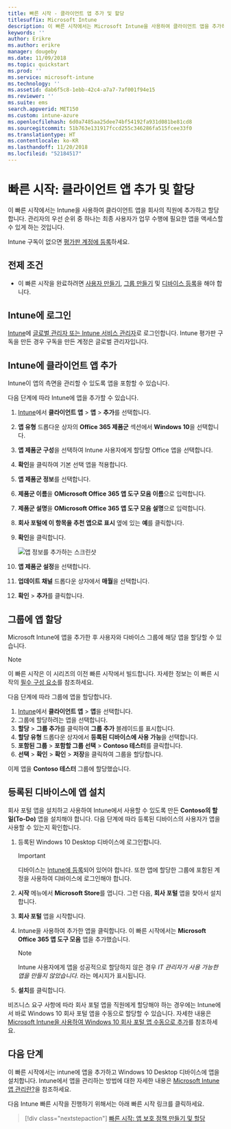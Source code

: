 ```yaml
---
title: 빠른 시작 - 클라이언트 앱 추가 및 할당
titlesuffix: Microsoft Intune
description: 이 빠른 시작에서는 Microsoft Intune을 사용하여 클라이언트 앱을 추가하고 할당합니다.
keywords: ''
author: Erikre
ms.author: erikre
manager: dougeby
ms.date: 11/09/2018
ms.topic: quickstart
ms.prod: ''
ms.service: microsoft-intune
ms.technology: ''
ms.assetid: dab6f5c8-1ebb-42c4-a7a7-7af001f94e15
ms.reviewer: ''
ms.suite: ems
search.appverid: MET150
ms.custom: intune-azure
ms.openlocfilehash: 6d0a7485aa25dee74bf54192fa931d081be81cd8
ms.sourcegitcommit: 51b763e131917fccd255c346286fa515fcee33f0
ms.translationtype: HT
ms.contentlocale: ko-KR
ms.lasthandoff: 11/20/2018
ms.locfileid: "52184517"
---
```

# <a name="quickstart-add-and-assign-a-client-app"></a>빠른 시작: 클라이언트 앱 추가 및 할당

이 빠른 시작에서는 Intune을 사용하여 클라이언트 앱을 회사의 직원에 추가하고 할당합니다. 관리자의 우선 순위 중 하나는 최종 사용자가 업무 수행에 필요한 앱을 액세스할 수 있게 하는 것입니다. 

Intune 구독이 없으면 [평가판 계정에 등록](free-trial-sign-up.md)하세요.

## <a name="prerequisites"></a>전제 조건

- 이 빠른 시작을 완료하려면 [사용자 만들기](quickstart-create-user.md), [그룹 만들기](quickstart-create-group.md) 및 [디바이스 등록](quickstart-setup-auto-enrollment.md)을 해야 합니다.

## <a name="sign-in-to-intune"></a>Intune에 로그인

[Intune](https://aka.ms/intuneportal)에 [글로벌 관리자 또는 Intune 서비스 관리자](users-add.md#types-of-administrators)로 로그인합니다. Intune 평가판 구독을 만든 경우 구독을 만든 계정은 글로벌 관리자입니다.

## <a name="add-the-client-app-to-intune"></a>Intune에 클라이언트 앱 추가

Intune이 앱의 측면을 관리할 수 있도록 앱을 포함할 수 있습니다. 

다음 단계에 따라 Intune에 앱을 추가할 수 있습니다.

1. [Intune](https://aka.ms/intuneportal)에서 **클라이언트 앱** > **앱** > **추가**를 선택합니다. 
2. **앱 유형** 드롭다운 상자의 **Office 365 제품군** 섹션에서 **Windows 10**을 선택합니다.
3. **앱 제품군 구성**을 선택하여 Intune 사용자에게 할당할 Office 앱을 선택합니다.
4. **확인**을 클릭하여 기본 선택 앱을 적용합니다.
5. **앱 제품군 정보**를 선택합니다.
6. **제품군 이름**을 **OMicrosoft Office 365 앱 도구 모음 이름**으로 입력합니다.
7. **제품군 설명**을 **OMicrosoft Office 365 앱 도구 모음 설명**으로 입력합니다.
8. **회사 포털에 이 항목을 추천 앱으로 표시** 옆에 있는 **예**를 클릭합니다.
9. **확인**을 클릭합니다.

    ![앱 정보를 추가하는 스크린샷](media/quickstart-add-assign-app/quickstart-add-assign-app-01.png)

8. **앱 제품군 설정**을 선택합니다.
9. **업데이트 채널** 드롭다운 상자에서 **매월**을 선택합니다.
10. **확인** > **추가**를 클릭합니다.

## <a name="assign-the-app-to-a-group"></a>그룹에 앱 할당

Microsoft Intune에 앱을 추가한 후 사용자와 다바이스 그룹에 해당 앱을 할당할 수 있습니다.

> [!NOTE]
> 이 빠른 시작은 이 시리즈의 이전 빠른 시작에서 빌드합니다. 자세한 정보는 이 빠른 시작의 [필수 구성 요소](quickstart-add-assign-app.md#prerequisites)를 참조하세요.

다음 단계에 따라 그룹에 앱을 할당합니다.
1. [Intune](https://aka.ms/intuneportal)에서 **클라이언트 앱** > **앱**을 선택합니다. 
2. 그룹에 할당하려는 앱을 선택합니다.   
3. **할당** > **그룹 추가**를 클릭하여 **그룹 추가** 블레이드를 표시합니다.
4. **할당 유형** 드롭다운 상자에서 **등록된 디바이스에 사용 가능**을 선택합니다. 
5. **포함된 그룹** > **포함할 그룹 선택** > **Contoso 테스터**를 클릭합니다.
6. **선택** > **확인** > **확인** > **저장**을 클릭하여 그룹을 할당합니다.

이제 앱을 **Contoso 테스터** 그룹에 할당했습니다.

## <a name="install-the-app-on-the-enrolled-device"></a>등록된 디바이스에 앱 설치

회사 포털 앱을 설치하고 사용하여 Intune에서 사용할 수 있도록 만든 **Contoso의 할 일(To-Do)** 앱을 설치해야 합니다. 다음 단계에 따라 등록된 디바이스의 사용자가 앱을 사용할 수 있는지 확인합니다.

1. 등록된 Windows 10 Desktop 디바이스에 로그인합니다.

    > [!IMPORTANT]
    > 디바이스는 [Intune에 등록](quickstart-enroll-windows-device.md)되어 있어야 합니다. 또한 앱에 할당한 그룹에 포함된 계정을 사용하여 디바이스에 로그인해야 합니다.

2. **시작** 메뉴에서 **Microsoft Store**를 엽니다. 그런 다음, **회사 포털** 앱을 찾아서 설치합니다.
3. **회사 포털** 앱을 시작합니다.
4. Intune을 사용하여 추가한 앱을 클릭합니다. 이 빠른 시작에서는 **Microsoft Office 365 앱 도구 모음** 앱을 추가했습니다.

    > [!NOTE]
    > Intune 사용자에게 앱을 성공적으로 할당하지 않은 경우 *IT 관리자가 사용 가능한 앱을 만들지 않았습니다.* 라는 메시지가 표시됩니다.

5. **설치**를 클릭합니다.

비즈니스 요구 사항에 따라 회사 포털 앱을 직원에게 할당해야 하는 경우에는 Intune에서 바로 Windows 10 회사 포털 앱을 수동으로 할당할 수 있습니다. 자세한 내용은 [Microsoft Intune을 사용하여 Windows 10 회사 포털 앱 수동으로 추가](store-apps-company-portal-app.md)를 참조하세요.

## <a name="next-steps"></a>다음 단계

이 빠른 시작에서는 intune에 앱을 추가하고 Windows 10 Desktop 디바이스에 앱을 설치합니다. Intune에서 앱을 관리하는 방법에 대한 자세한 내용은 [Microsoft Intune 앱 관리란?](app-management.md)을 참조하세요.

다음 Intune 빠른 시작을 진행하기 위해서는 아래 빠른 시작 링크를 클릭하세요.

> [!div class="nextstepaction"]
> [빠른 시작: 앱 보호 정책 만들기 및 할당](quickstart-create-assign-app-policy.md)
